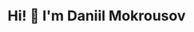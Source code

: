 <div>
  <h1 align="center"> Hi! 👋 I'm Daniil Mokrousov
</div>
  
  

<!---
mokrousov-da/mokrousov-da is a ✨ special ✨ repository because its `README.md` (this file) appears on your GitHub profile.
You can click the Preview link to take a look at your changes.
--->

